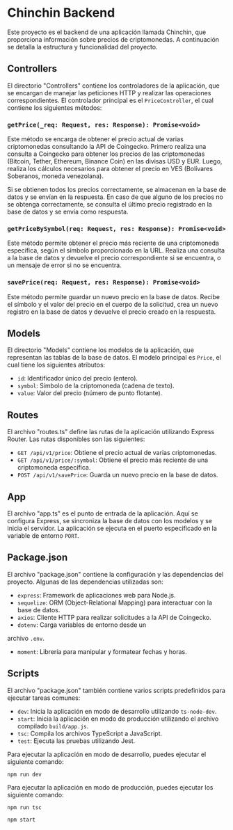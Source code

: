 # Chinchin Backend

Este proyecto es el backend de una aplicación llamada Chinchin, que proporciona información sobre precios de criptomonedas. A continuación se detalla la estructura y funcionalidad del proyecto.

## Controllers

El directorio "Controllers" contiene los controladores de la aplicación, que se encargan de manejar las peticiones HTTP y realizar las operaciones correspondientes. El controlador principal es el `PriceController`, el cual contiene los siguientes métodos:

### `getPrice(_req: Request, res: Response): Promise<void>`

Este método se encarga de obtener el precio actual de varias criptomonedas consultando la API de Coingecko. Primero realiza una consulta a Coingecko para obtener los precios de las criptomonedas (Bitcoin, Tether, Ethereum, Binance Coin) en las divisas USD y EUR. Luego, realiza los cálculos necesarios para obtener el precio en VES (Bolívares Soberanos, moneda venezolana).

Si se obtienen todos los precios correctamente, se almacenan en la base de datos y se envían en la respuesta. En caso de que alguno de los precios no se obtenga correctamente, se consulta el último precio registrado en la base de datos y se envía como respuesta.

### `getPriceBySymbol(req: Request, res: Response): Promise<void>`

Este método permite obtener el precio más reciente de una criptomoneda específica, según el símbolo proporcionado en la URL. Realiza una consulta a la base de datos y devuelve el precio correspondiente si se encuentra, o un mensaje de error si no se encuentra.

### `savePrice(req: Request, res: Response): Promise<void>`

Este método permite guardar un nuevo precio en la base de datos. Recibe el símbolo y el valor del precio en el cuerpo de la solicitud, crea un nuevo registro en la base de datos y devuelve el precio creado en la respuesta.

## Models

El directorio "Models" contiene los modelos de la aplicación, que representan las tablas de la base de datos. El modelo principal es `Price`, el cual tiene los siguientes atributos:

- `id`: Identificador único del precio (entero).
- `symbol`: Símbolo de la criptomoneda (cadena de texto).
- `value`: Valor del precio (número de punto flotante).

## Routes

El archivo "routes.ts" define las rutas de la aplicación utilizando Express Router. Las rutas disponibles son las siguientes:

- `GET /api/v1/price`: Obtiene el precio actual de varias criptomonedas.
- `GET /api/v1/price/:symbol`: Obtiene el precio más reciente de una criptomoneda específica.
- `POST /api/v1/savePrice`: Guarda un nuevo precio en la base de datos.

## App

El archivo "app.ts" es el punto de entrada de la aplicación. Aquí se configura Express, se sincroniza la base de datos con los modelos y se inicia el servidor. La aplicación se ejecuta en el puerto especificado en la variable de entorno `PORT`.

## Package.json

El archivo "package.json" contiene la configuración y las dependencias del proyecto. Algunas de las dependencias utilizadas son:

- `express`: Framework de aplicaciones web para Node.js.
- `sequelize`: ORM (Object-Relational Mapping) para interactuar con la base de datos.
- `axios`: Cliente HTTP para realizar solicitudes a la API de Coingecko.
- `dotenv`: Carga variables de entorno desde un

 archivo `.env`.
- `moment`: Librería para manipular y formatear fechas y horas.

## Scripts

El archivo "package.json" también contiene varios scripts predefinidos para ejecutar tareas comunes:

- `dev`: Inicia la aplicación en modo de desarrollo utilizando `ts-node-dev`.
- `start`: Inicia la aplicación en modo de producción utilizando el archivo compilado `build/app.js`.
- `tsc`: Compila los archivos TypeScript a JavaScript.
- `test`: Ejecuta las pruebas utilizando Jest.

Para ejecutar la aplicación en modo de desarrollo, puedes ejecutar el siguiente comando:

```
npm run dev
```

Para ejecutar la aplicación en modo de producción, puedes ejecutar los siguiente comando:

```
npm run tsc
```
```
npm start
```